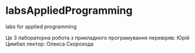 # labsAppliedProgramming
labs for applied programming

Це 3 лабораторна робота з прикладного програмування
перевіряв: Юрій Цимбал
лектор: Олекса Скорохода